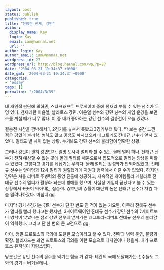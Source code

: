 ```yaml
---
layout: post
status: publish
published: true
title: "진정한 천재, 강민"
author:
  display_name: Kay
  login: Kay
  email: iam@hannal.net
  url: ''
author_login: Kay
author_email: iam@hannal.net
wordpress_id: 27
wordpress_url: http://blog.hannal.com/wp/?p=27
date: '2004-03-21 19:34:37 +0900'
date_gmt: '2004-03-21 10:34:37 +0900'
categories:
- "essay"
tags: []
permalink: "/2004/3/39"
---
```

<p>내 개인적 판단에 의하면, 스타크래프트 프로게이머 중에 천재라 부를 수 있는 선수가 두 명 있다. 천재테란 이윤열, 날라토스 강민. 이윤열 선수와 강민 선수의 게임 운영을 보면 소름 끼칠 때가 너무 많다. 이 중 내가 좋아하는 강민 선수의 결승전이 오늘 있었다.</p>
<p>결승전 시간을 깜박해서 1, 2경기를 놓쳐서 못봤고 3경기부터 봤다. 딱 보는 순간 느낀 점은 강민의 불리함. 병력도 많고 중앙도 차지했으며 테크트리도 전태규 선수가 앞서 있었다. 멀티도 별 차이 없는 상황. 누가봐도 강민 선수의 불리함이 명확한 상황.</p>
<p>그러나 강민이 괜히 강민인가. 일명 도시락 멀티라 할 수 있는 몰래 멀티 하나. 전태규 선수가 전혀 예상할 수 없는 곳에 몰래 멀티를 해둠으로서 압도적으로 밀리는 양상을 피할 수 있었다. 그렇다고 경기를 뒤집기는 무리다. 몰래 멀티는 활성화가 안되어있었고, 전태규 선수는 앞마당과 12시 멀티가 원할했기에 자원과 병력에서 이길 수가 없었다. 하지만 강민은 셔틀 리버로 주병력의 중앙 진출에 성공하고, 지속적인 하이템플러 게릴라로 전태규 선수의 멀티가 활성화 되는데 방해를 했으며, 사실상 게임이 끝났다고 볼 수 있는 상황에서 꿋꿋이 막아내는 집중력. 중후반의 승률이 대단히 높은 전태규 선수가 차츰 차츰 밀려나아갔다.  마침내 gg.</p>
<p>마지막 경기 4경기는 강민 선수가 단 한 번도 진 적이 없는 기요틴. 아무리 전태규 선수가 멀티를 빨리 했다고는 했지만, 3게이트웨이인 전태규 선수가 강민 선수의 2게이트보다 병력이 낮았다는 점과 강민 선수의 앞서가는 테크트리-리버로 전태규 선수의 불리함이 역력했다. 그리고 단 한 번의 큰 교전으로 gg.</p>
<p>아아. 정말 프로토스의 극의에 도달한 모습이라고 할 수 있다. 전략과 병력 운영, 물량과 확장. 블리자드는 과연 프로토스의 극의를 이런 모습으로 디자인이나 했을까. 내가 프로토스 유저임이 자랑스럽다.</p>
<p>당분간은 강민 선수의 질주를 막기는 힘들 거 같다. 테란의 극에 도달해가는 선수들도 그와의 경기는 버거울테니.</p>
